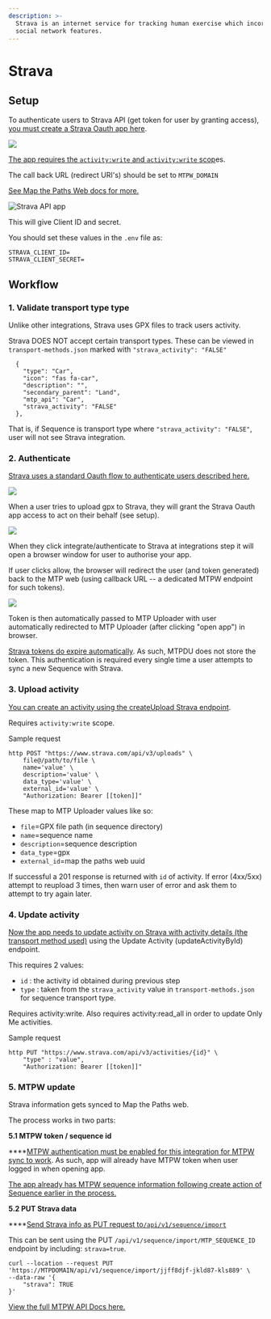 ```yaml
---
description: >-
  Strava is an internet service for tracking human exercise which incorporates
  social network features.
---
```


# Strava

## **Setup**

To authenticate users to Strava API \(get token for user by granting access\), [you must create a Strava Oauth app here](https://www.strava.com/settings/api).

![](../../../.gitbook/assets/563741c2-e0df-4791-b402-784851a6f21e.png)

[The app requires the `activity:write` and `activity:write` scop](http://developers.strava.com/docs/authentication/#requestingaccess)es.

The call back URL \(redirect URI's\) should be set to `MTPW_DOMAIN`

[See Map the Paths Web docs for more.](../../../mtp-web/developer-docs/api.md#mtpu-greater-than-strava-greater-than-mtpw-greater-than-mtpu)

![Strava API app](../../../.gitbook/assets/a56df6a7-491d-48bd-88de-ad8f828dc5a5.png)

This will give Client ID and secret.

You should set these values in the `.env` file as:

```text
STRAVA_CLIENT_ID=
STRAVA_CLIENT_SECRET=
```

## Workflow

### 1. Validate transport type type

Unlike other integrations, Strava uses GPX files to track users activity.

Strava DOES NOT accept certain transport types. These can be viewed in `transport-methods.json` marked with `"strava_activity": "FALSE"`

```text
  {
    "type": "Car",
    "icon": "fas fa-car",
    "description": "",
    "secondary_parent": "Land",
    "mtp_api": "Car",
    "strava_activity": "FALSE"
  },
```

That is, if Sequence is transport type where `"strava_activity": "FALSE"`, user will not see Strava integration.

### 2. Authenticate

[Strava uses a standard Oauth flow to authenticate users described here.](https://developers.strava.com/docs/authentication/#oauthoverview)

![](../../../.gitbook/assets/explorer-map-the-paths-v2-ui-1-.jpg)

When a user tries to upload gpx to Strava, they will grant the Strava Oauth app access to act on their behalf \(see setup\).

![](../../../.gitbook/assets/5893f5c8-7679-4f4f-af89-dda5c2ad1c40.png)

When they click integrate/authenticate to Strava at integrations step it will open a browser window for user to authorise your app.

If user clicks allow, the browser will redirect the user \(and token generated\) back to the MTP web \(using callback URL -- a dedicated MTPW endpoint for such tokens\).

![](../../../.gitbook/assets/untitled%20%281%29.png)

Token is then automatically passed to MTP Uploader with user automatically redirected to MTP Uploader \(after clicking "open app"\) in browser.

[Strava tokens do expire automatically](https://developers.strava.com/docs/authentication/). As such, MTPDU does not store the token. This authentication is required every single time a user attempts to sync a new Sequence with Strava.

### 3. Upload activity

[You can create an activity using the createUpload Strava endpoint](http://developers.strava.com/docs/reference/#api-Uploads-createUpload).

Requires `activity:write` scope.

Sample request

```text
http POST "https://www.strava.com/api/v3/uploads" \
    file@/path/to/file \
    name='value' \
    description='value' \
    data_type='value' \
    external_id='value' \
    "Authorization: Bearer [[token]]"
```

These map to MTP Uploader values like so:

* `file`=GPX file path \(in sequence directory\)
* `name`=sequence name
* `description`=sequence description
* `data_type`=gpx
* `external_id`=map the paths web uuid

If successful a 201 response is returned with `id` of activity. If error \(4xx/5xx\) attempt to reupload 3 times, then warn user of error and ask them to attempt to try again later.

### 4. Update activity

[Now the app needs to update activity on Strava with activity details \(the transport method used\)](http://developers.strava.com/docs/reference/#api-Activities-updateActivityById) using the Update Activity \(updateActivityById\) endpoint.

This requires 2 values:

* `id` : the activity id obtained during previous step
* `type` : taken from the `strava_activity` value in `transport-methods.json` for sequence transport type.

Requires activity:write. Also requires activity:read\_all in order to update Only Me activities.

Sample request

```text
http PUT "https://www.strava.com/api/v3/activities/{id}" \
    "type" : "value",
    "Authorization: Bearer [[token]]"
```

### 5. MTPW update

Strava information gets synced to Map the Paths web.

The process works in two parts:

**5.1 MTPW token / sequence id**

\*\*\*\*[MTPW authentication must be enabled for this integration for MTPW sync to work](../../../mtp-web/developer-docs/api.md#authorize). As such, app will already have MTPW token when user logged in when opening app.

[The app already has MTPW sequence information following create action of Sequence earlier in the process. ](map-the-paths-web.md)

**5.2 PUT Strava data**

\*\*\*\*[Send Strava info as PUT request to`/api/v1/sequence/import`](../../../mtp-web/developer-docs/api.md#create-sequence)

This can be sent using the PUT `/api/v1/sequence/import/MTP_SEQUENCE_ID` endpoint by including: `strava=true`.

```text
curl --location --request PUT 'https://MTPDOMAIN/api/v1/sequence/import/jjff8djf-jkld87-kls889' \
--data-raw '{
    "strava": TRUE
}'
```

[View the full MTPW API Docs here.](../../../mtp-web/developer-docs/api.md)


